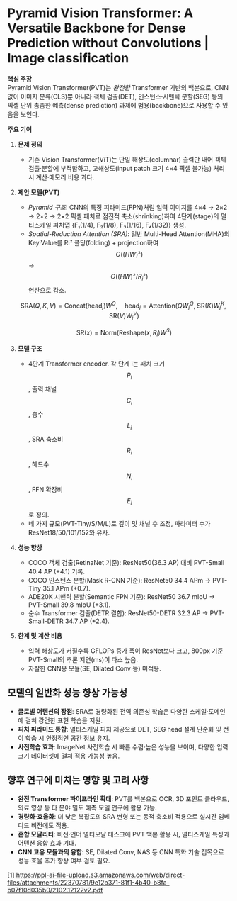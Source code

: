 # Pyramid Vision Transformer: A Versatile Backbone for Dense Prediction without Convolutions | Image classification

**핵심 주장**  
Pyramid Vision Transformer(PVT)는 *완전한* Transformer 기반의 백본으로, CNN 없이 이미지 분류(CLS)뿐 아니라 객체 검출(DET), 인스턴스·시맨틱 분할(SEG) 등의 픽셀 단위 촘촘한 예측(dense prediction) 과제에 범용(backbone)으로 사용할 수 있음을 보인다.  

**주요 기여**  
1. **문제 정의**  
   - 기존 Vision Transformer(ViT)는 단일 해상도(columnar) 출력만 내어 객체 검출·분할에 부적합하고, 고해상도(input patch 크기 4×4 픽셀 불가능) 처리 시 계산·메모리 비용 과다.  
2. **제안 모델(PVT)**  
   - *Pyramid 구조*: CNN의 특징 피라미드(FPN)처럼 입력 이미지를 4×4 → 2×2 → 2×2 → 2×2 픽셀 패치로 점진적 축소(shrinking)하여 4단계(stage)의 멀티스케일 피처맵 \{F₁(1/4), F₂(1/8), F₃(1/16), F₄(1/32)\} 생성.  
   - *Spatial-Reduction Attention (SRA)*: 일반 Multi-Head Attention(MHA)의 Key·Value를 Ri² 폴딩(folding) + projection하여 $$O((H W)²)$$ → $$O((H W)²/R_i²)$$ 연산으로 감소.  
   
   $$\text{SRA}(Q,K,V)=\mathrm{Concat}(\mathrm{head}_j)W^O,\quad \mathrm{head}_j=\mathrm{Attention}(QW_j^Q,\;\mathrm{SR}(K)W_j^K,\;\mathrm{SR}(V)W_j^V)$$  

   $$\mathrm{SR}(x)=\mathrm{Norm}(\mathrm{Reshape}(x,R_i)W^S)$$  

3. **모델 구조**  
   - 4단계 Transformer encoder. 각 단계 i는 패치 크기 $$P_i$$, 출력 채널 $$C_i$$, 층수 $$L_i$$, SRA 축소비 $$R_i$$, 헤드수 $$N_i$$, FFN 확장비 $$E_i$$로 정의.  
   - 네 가지 규모(PVT-Tiny/S/M/L)로 깊이 및 채널 수 조정, 파라미터 수가 ResNet18/50/101/152와 유사.  
4. **성능 향상**  
   - COCO 객체 검출(RetinaNet 기준): ResNet50(36.3 AP) 대비 PVT-Small 40.4 AP (+4.1) 기록.  
   - COCO 인스턴스 분할(Mask R-CNN 기준): ResNet50 34.4 APm → PVT-Tiny 35.1 APm (+0.7).  
   - ADE20K 시맨틱 분할(Semantic FPN 기준): ResNet50 36.7 mIoU → PVT-Small 39.8 mIoU (+3.1).  
   - 순수 Transformer 검출(DETR 결합): ResNet50-DETR 32.3 AP → PVT-Small-DETR 34.7 AP (+2.4).  
5. **한계 및 계산 비용**  
   - 입력 해상도가 커질수록 GFLOPs 증가 폭이 ResNet보다 크고, 800px 기준 PVT-Small의 추론 지연(ms)이 다소 높음.  
   - 자잘한 CNN용 모듈(SE, Dilated Conv 등) 미적용.  

## 모델의 일반화 성능 향상 가능성

- **글로벌 어텐션의 장점**: SRA로 경량화된 전역 의존성 학습은 다양한 스케일·도메인에 걸쳐 강건한 표현 학습을 지원.  
- **피처 피라미드 통합**: 멀티스케일 피처 제공으로 DET, SEG head 설계 단순화 및 전이 학습 시 안정적인 공간 정보 유지.  
- **사전학습 효과**: ImageNet 사전학습 시 빠른 수렴·높은 성능을 보이며, 다양한 입력 크기·데이터셋에 걸쳐 적용 가능성 높음.  

## 향후 연구에 미치는 영향 및 고려 사항

- **완전 Transformer 파이프라인 확대**: PVT를 백본으로 OCR, 3D 포인트 클라우드, 의료 영상 등 타 분야 밀도 예측 모델 연구에 활용 가능.  
- **경량화·효율화**: 더 낮은 복잡도의 SRA 변형 또는 동적 축소비 적용으로 실시간 임베디드 비전에도 적용.  
- **혼합 모달리티**: 비전·언어 멀티모달 태스크에 PVT 백본 활용 시, 멀티스케일 특징과 어텐션 융합 효과 기대.  
- **CNN 고유 모듈과의 융합**: SE, Dilated Conv, NAS 등 CNN 특화 기술 접목으로 성능·효율 추가 향상 여부 검토 필요.

[1] https://ppl-ai-file-upload.s3.amazonaws.com/web/direct-files/attachments/22370781/9e12b371-81f1-4b40-b8fa-b07f10d035b0/2102.12122v2.pdf

